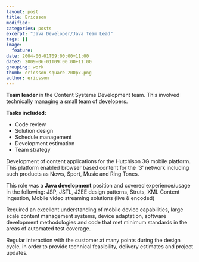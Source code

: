 ```yaml
---
layout: post
title: Ericsson
modified:
categories: posts
excerpt: "Java Developer/Java Team Lead"
tags: []
image:
  feature:
date: 2004-06-01T09:00:00+11:00
date2: 2009-06-01T09:00:00+11:00
grouping: work
thumb: ericsson-square-200px.png
author: ericsson
---
```


**Team leader** in the Content Systems Development team. This involved technically managing a small team of developers.

**Tasks included:**
- Code review
- Solution design
- Schedule management
- Development estimation
- Team strategy

Development of content applications for the Hutchison 3G mobile platform. This platform enabled browser based content for the '3' network including such products as News, Sport, Music and Ring Tones.

This role was a **Java development** position and covered experience/usage in the following: JSP, JSTL, J2EE design patterns, Struts, XML Content ingestion, Mobile video streaming solutions (live & encoded)

Required an excellent understanding of mobile device capabilities, large scale content management systems, device adaptation, software development methodologies and code that met minimum standards in the areas of automated test coverage.

Regular interaction with the customer at many points during the design cycle, in order to provide technical feasibility, delivery estimates and project updates.
